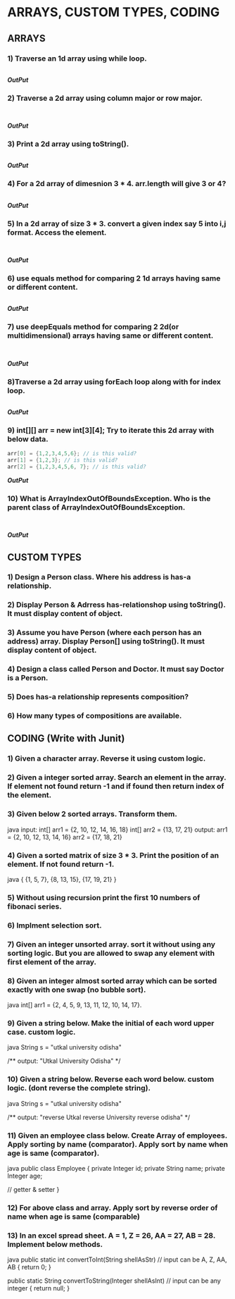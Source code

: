 # ARRAYS, CUSTOM TYPES, CODING

## ARRAYS 
### 1) Traverse an 1d array using while loop.  
```java


```
***OutPut***

### 2) Traverse a 2d array using column major or row major.
```java



```
***OutPut***

### 3) Print a 2d array using toString().  
```java


```
***OutPut***

### 4) For a 2d array of dimesnion 3 * 4. arr.length will give 3 or 4?
```java


```
***OutPut***

### 5) In a 2d array of size 3 * 3. convert a given index say 5 into i,j format. Access the element.  
```java



```
***OutPut***


### 6) use equals method for comparing 2 1d arrays having same or different content.   
```java


```
***OutPut***

### 7) use deepEquals method for comparing 2 2d(or multidimensional) arrays having same or different content.  
```java



```
***OutPut***

### 8)Traverse a 2d array using forEach loop along with for index loop.  
```java


```
***OutPut***

### 9) int[][] arr = new int[3][4]; Try to iterate this 2d array with below data.  
```java
arr[0] = {1,2,3,4,5,6}; // is this valid? 
arr[1] = {1,2,3}; // is this valid? 
arr[2] = {1,2,3,4,5,6, 7}; // is this valid? 
```

***OutPut***

### 10) What is ArrayIndexOutOfBoundsException. Who is the parent class of ArrayIndexOutOfBoundsException.
```java



```
***OutPut***


## CUSTOM TYPES  

### 1) Design a Person class. Where his address is has-a relationship.  

### 2) Display Person & Adrress has-relationshop using toString(). It must display content of object.  

### 3) Assume you have Person (where each person has an address) array. Display Person[] using toString(). It must display content of object.  

### 4) Design a class called Person and Doctor. It must say Doctor is a Person.  

### 5) Does has-a relationship represents composition?  

### 6) How many types of compositions are available.  

## CODING (Write with Junit)

### 1) Given a character array. Reverse it using custom logic.  

### 2) Given a integer sorted array. Search an element in the array. If element not found return -1 and if found then return index of the element.  

### 3) Given below 2 sorted arrays. Transform them.  


java
input:
int[] arr1 = {2, 10, 12, 14, 16, 18}
int[] arr2 = {13, 17, 21}
output:
arr1 = {2, 10, 12, 13, 14, 16}
arr2 = {17, 18, 21}


### 4) Given a sorted matrix of size 3 * 3. Print the position of an element. If not found return -1.  

java
{ 
  {1, 5, 7},
  {8, 13, 15},
  {17, 19, 21}
}


### 5) Without using recursion print the first 10 numbers of fibonaci series.  

### 6) Implment selection sort.

### 7) Given an integer unsorted array. sort it without using any sorting logic. But you are allowed to swap any element with first element of the array.  

### 8) Given an integer almost sorted array which can be sorted exactly with one swap (no bubble sort).  
java
int[] arr1 = {2, 4, 5, 9, 13, 11, 12, 10, 14, 17}.


### 9) Given a string below. Make the initial of each word upper case. custom logic.  

java
String s = "utkal university odisha"

/**
output: "Utkal University Odisha"
*/


### 10) Given a string below. Reverse each word below. custom logic. (dont reverse the complete string).  
java
String s = "utkal university odisha"

/**
output: "reverse Utkal reverse University reverse odisha"
*/


### 11) Given an employee class below. Create Array of employees. Apply sorting by name (comparator). Apply sort by name when age is same (comparator).  
java
public class Employee
{
   private Integer id;
   private String name;
   private Integer age;

   // getter & setter
}


### 12) For above class and array. Apply sort by reverse order of name when age is same (comparable)  

### 13) In an excel spread sheet. A = 1, Z = 26, AA = 27, AB = 28. Implement below methods.  

java
public static int convertToInt(String shellAsStr) // input can be A, Z, AA, AB
{
  return 0;
}

public static String convertToString(Integer shellAsInt) // input can be any integer
{
  return null;
}
